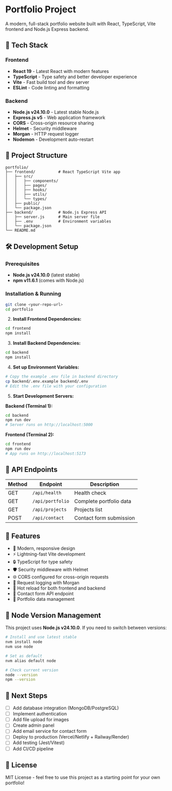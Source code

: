 # Portfolio Project

A modern, full-stack portfolio website built with React, TypeScript, Vite frontend and Node.js Express backend.

## 🚀 Tech Stack

### Frontend
- **React 19** - Latest React with modern features
- **TypeScript** - Type safety and better developer experience  
- **Vite** - Fast build tool and dev server
- **ESLint** - Code linting and formatting

### Backend
- **Node.js v24.10.0** - Latest stable Node.js
- **Express.js v5** - Web application framework
- **CORS** - Cross-origin resource sharing
- **Helmet** - Security middleware
- **Morgan** - HTTP request logger
- **Nodemon** - Development auto-restart

## 📁 Project Structure

```
portfolio/
├── frontend/          # React TypeScript Vite app
│   ├── src/
│   │   ├── components/
│   │   ├── pages/
│   │   ├── hooks/
│   │   ├── utils/
│   │   └── types/
│   ├── public/
│   └── package.json
├── backend/           # Node.js Express API
│   ├── server.js      # Main server file
│   ├── .env           # Environment variables
│   └── package.json
└── README.md
```

## 🛠️ Development Setup

### Prerequisites
- **Node.js v24.10.0** (latest stable)
- **npm v11.6.1** (comes with Node.js)

### Installation & Running

```bash
git clone <your-repo-url>
cd portfolio
```

2. **Install Frontend Dependencies:**
```bash
cd frontend
npm install
```

3. **Install Backend Dependencies:**
```bash
cd backend
npm install
```

4. **Set up Environment Variables:**
```bash
# Copy the example .env file in backend directory
cp backend/.env.example backend/.env
# Edit the .env file with your configuration
```

5. **Start Development Servers:**

**Backend (Terminal 1):**
```bash
cd backend
npm run dev
# Server runs on http://localhost:5000
```

**Frontend (Terminal 2):**
```bash
cd frontend
npm run dev
# App runs on http://localhost:5173
```

## 🚀 API Endpoints

| Method | Endpoint | Description |
|--------|----------|-------------|
| GET | `/api/health` | Health check |
| GET | `/api/portfolio` | Complete portfolio data |
| GET | `/api/projects` | Projects list |
| POST | `/api/contact` | Contact form submission |

## 📱 Features

- 🎨 Modern, responsive design
- ⚡ Lightning-fast Vite development
- 🔒 TypeScript for type safety
- 🛡️ Security middleware with Helmet
- 🌐 CORS configured for cross-origin requests
- 📝 Request logging with Morgan
- 🔄 Hot reload for both frontend and backend
- 📧 Contact form API endpoint
- 💼 Portfolio data management

## 🔧 Node Version Management

This project uses **Node.js v24.10.0**. If you need to switch between versions:

```bash
# Install and use latest stable
nvm install node
nvm use node

# Set as default
nvm alias default node

# Check current version
node --version
npm --version
```

## 🚀 Next Steps

- [ ] Add database integration (MongoDB/PostgreSQL)
- [ ] Implement authentication
- [ ] Add file upload for images
- [ ] Create admin panel
- [ ] Add email service for contact form
- [ ] Deploy to production (Vercel/Netlify + Railway/Render)
- [ ] Add testing (Jest/Vitest)
- [ ] Add CI/CD pipeline

## 📄 License

MIT License - feel free to use this project as a starting point for your own portfolio!
